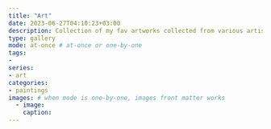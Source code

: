 ```yaml
---
title: "Art"
date: 2023-06-27T04:10:23+03:00
description: Collection of my fav artworks collected from various artists and painters.
type: gallery
mode: at-once # at-once or one-by-one
tags:
-
series:
- art
categories:
- paintings
images: # when mode is one-by-one, images front matter works
  - image: 
    caption: 
---
```

